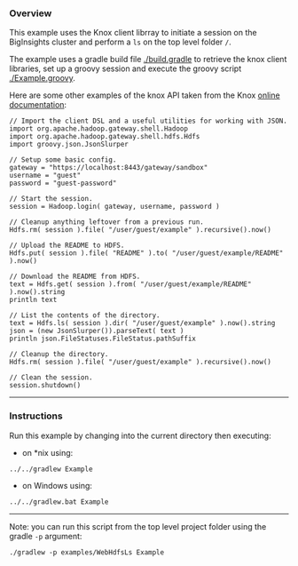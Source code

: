 ### Overview

This example uses the Knox client librray to initiate a session on the BigInsights cluster and perform a `ls` on the top level folder `/`.

The example uses a gradle build file [./build.gradle](./build.gradle) to retrieve the knox client libraries, set up a groovy session and execute the groovy script [./Example.groovy](./Example.groovy).  

Here are some other examples of the knox API taken from the Knox [online documentation](http://knox.apache.org/books/knox-0-6-0/user-guide.html#WebHDFS):

```
// Import the client DSL and a useful utilities for working with JSON.
import org.apache.hadoop.gateway.shell.Hadoop
import org.apache.hadoop.gateway.shell.hdfs.Hdfs
import groovy.json.JsonSlurper

// Setup some basic config.
gateway = "https://localhost:8443/gateway/sandbox"
username = "guest"
password = "guest-password"

// Start the session.
session = Hadoop.login( gateway, username, password )

// Cleanup anything leftover from a previous run.
Hdfs.rm( session ).file( "/user/guest/example" ).recursive().now()

// Upload the README to HDFS.
Hdfs.put( session ).file( "README" ).to( "/user/guest/example/README" ).now()

// Download the README from HDFS.
text = Hdfs.get( session ).from( "/user/guest/example/README" ).now().string
println text

// List the contents of the directory.
text = Hdfs.ls( session ).dir( "/user/guest/example" ).now().string
json = (new JsonSlurper()).parseText( text )
println json.FileStatuses.FileStatus.pathSuffix

// Cleanup the directory.
Hdfs.rm( session ).file( "/user/guest/example" ).recursive().now()

// Clean the session.
session.shutdown()
```

*********************************************************************

### Instructions

Run this example by changing into the current directory then executing:

- on *nix using:

```
../../gradlew Example
```

- on Windows using:

```
../../gradlew.bat Example
```

*********************************************************************

Note: you can run this script from the top level project folder using the gradle `-p` argument:

```
./gradlew -p examples/WebHdfsLs Example
```
